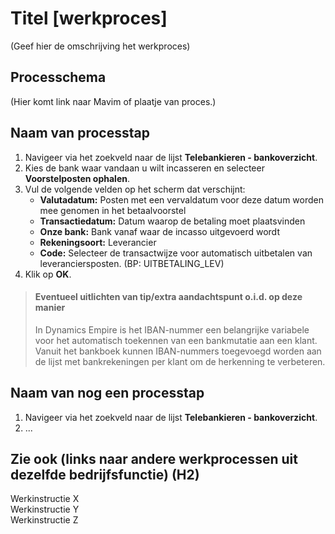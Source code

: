 # Titel [werkproces]

(Geef hier de omschrijving het werkproces)

## Processchema
(Hier komt link naar Mavim of plaatje van proces.)

## Naam van processtap 

1. Navigeer via het zoekveld naar de lijst **Telebankieren - bankoverzicht**.
2. Kies de bank waar vandaan u wilt incasseren en selecteer **Voorstelposten ophalen**.
3. Vul de volgende velden op het scherm dat verschijnt:
	* **Valutadatum:** Posten met een vervaldatum voor deze datum worden mee genomen in het betaalvoorstel
	* **Transactiedatum:** Datum waarop de betaling moet plaatsvinden
	* **Onze bank:** Bank vanaf waar de incasso uitgevoerd wordt
	* **Rekeningsoort:** Leverancier
	* **Code:** Selecteer de transactwijze voor automatisch uitbetalen van leveranciersposten. (BP: UITBETALING_LEV)
4. Klik op **OK**.

>#### Eventueel uitlichten van tip/extra aandachtspunt o.i.d. op deze manier
>
>In Dynamics Empire is het IBAN-nummer een belangrijke variabele voor het automatisch toekennen van een bankmutatie aan een klant. Vanuit het bankboek kunnen IBAN-nummers toegevoegd worden aan de lijst met bankrekeningen per klant om de herkenning te verbeteren. 

## Naam van nog een processtap

1. Navigeer via het zoekveld naar de lijst **Telebankieren - bankoverzicht**.
2. ...

## Zie ook (links naar andere werkprocessen uit dezelfde bedrijfsfunctie) (H2)
Werkinstructie X  
Werkinstructie Y  
Werkinstructie Z
<!--stackedit_data:
eyJoaXN0b3J5IjpbMTM4NTk5NDYwOV19
-->